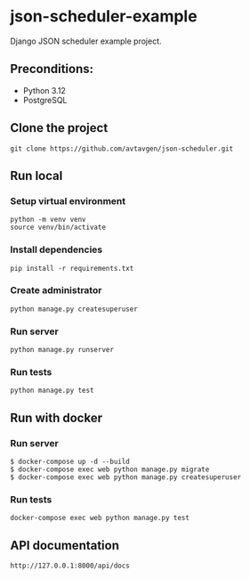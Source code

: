 # json-scheduler-example

Django JSON scheduler example project.

## Preconditions:

- Python 3.12
- PostgreSQL

## Clone the project

```
git clone https://github.com/avtavgen/json-scheduler.git
```

## Run local

### Setup virtual environment

```
python -m venv venv
source venv/bin/activate
```

### Install dependencies

```
pip install -r requirements.txt
```

### Create administrator

```
python manage.py createsuperuser
```

### Run server

```
python manage.py runserver
```

### Run tests

```
python manage.py test
```

## Run with docker

### Run server

```
$ docker-compose up -d --build
$ docker-compose exec web python manage.py migrate
$ docker-compose exec web python manage.py createsuperuser
```

### Run tests

```
docker-compose exec web python manage.py test
```

## API documentation

```
http://127.0.0.1:8000/api/docs
```